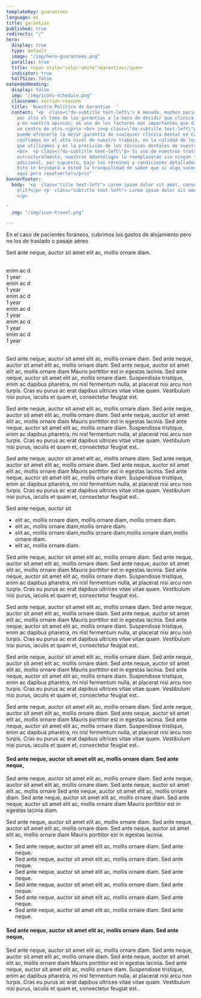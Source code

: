 ```yaml
---
templateKey: guarantees
language: es
title: garantias
published: true
redirects: "/"
hero:
  display: true
  type: default
  image: "/img/hero-guarantees.png"
  parallax: true
  title: <span style="color:white">Garantías</span>
  indicator: true
  halfSize: false
extendedHeading:
  display: false
  img: "/img/icons-schedule.png"
  classname: section-reasons
  title: 'Nuestra Política de Garantías  '
  content: "<p  class=\"dv-subtitle text-left\"> A menudo, muchos pacientes pasan
    por alto el tema de las garantías a la hora de decidir qué clínica dental elegir,
    y en nuestra opinión; es uno de los factores más importantes que diferencian a
    un centro de otro.</p>\n <br> \n<p class=\"dv-subtitle text-left\"p> DENTAL VIP
    puede ofrecerle la mejor garantía de cualquier clínica dental en Caracas porque
    confiamos en el alto nivel de nuestro trabajo, en la calidad de los materiales
    que utilizamos y en la precisión de los técnicos dentales de nuestro laboratorio.</p>
    <br>  <p class=\"dv-subtitle text-left\"p> Si uno de nuestros tratamientos falla
    estructuralmente, nuestros Odontólogos lo reemplazarán sin ningún tipo de costo
    adicional, por supuesto, bajo los términos y condiciones detallados a continuación.
    Esto le brindará a Usted la tranquilidad de saber que si algo sucede, ¡estaremos
    aquí para resolverlo!</p>\n"
bannerFooter:
  body: '<p  class="title text-left"> Lorem ipsum dolor sit amet, consectetur adipiscing
    elit?</p> <p  class="subtitle text-left"> Lorem ipsum dolor sit amet, <b>Nullam</b>
    </p>

'
  img: "/img/icon-travel.png"

---
```

<div class="green message">
En el caso de pacientes foráneos, cubrimos los gastos de alojamiento pero no los de traslado o pasaje aéreo
</div>
<p>
Sed ante neque, auctor sit amet elit ac, mollis ornare diam.
</p>
<br>
<div class="percentaje">
<div class="progress-bar">
<span class="progress-bar-fill" style="width: 80%;"></span>
</div>
<div class="title">enim ac d</div>
<div class="time">1 year</div>
</div>
<div class="percentaje">
<div class="progress-bar">
<span class="progress-bar-fill" style="width: 80%;"></span>
</div>
<div class="title">enim ac d</div>
<div class="time">1 year</div>
</div>
<div class="percentaje">
<div class="progress-bar">
<span class="progress-bar-fill" style="width: 80%;"></span>
</div>
<div class="title">enim ac d</div>
<div class="time">1 year</div>
</div>
<div class="percentaje">
<div class="progress-bar">
<span class="progress-bar-fill" style="width: 80%;"></span>
</div>
<div class="title">enim ac d</div>
<div class="time">1 year</div>
</div>
<div class="percentaje">
<div class="progress-bar">
<span class="progress-bar-fill" style="width: 80%;"></span>
</div>
<div class="title">enim ac d</div>
<div class="time">1 year</div>
</div>
<div class="percentaje">
<div class="progress-bar">
<span class="progress-bar-fill" style="width: 80%;"></span>
</div>
<div class="title">enim ac d</div>
<div class="time">1 year</div>
</div>
<br>
<p>
Sed ante neque, auctor sit amet elit ac, mollis ornare diam. Sed ante neque,
auctor sit amet elit ac, mollis ornare diam. Sed ante neque, auctor sit amet
elit ac, mollis ornare diam Mauris porttitor est in egestas lacinia. Sed ante neque, auctor sit amet elit ac, mollis ornare diam. Suspendisse tristique, enim ac dapibus pharetra, mi nisl fermentum nulla, at placerat nisi arcu non turpis. Cras eu purus ac erat dapibus ultrices vitae vitae quam. Vestibulum nisi purus, iaculis et quam et, consectetur feugiat est.
</p>
<p>
Sed ante neque, auctor sit amet elit ac, mollis ornare diam. Sed ante neque,
auctor sit amet elit ac, mollis ornare diam. Sed ante neque, auctor sit amet
elit ac, mollis ornare diam Mauris porttitor est in egestas lacinia. Sed ante neque, auctor sit amet elit ac, mollis ornare diam. Suspendisse tristique, enim ac dapibus pharetra, mi nisl fermentum nulla, at placerat nisi arcu non turpis. Cras eu purus ac erat dapibus ultrices vitae vitae quam. Vestibulum nisi purus, iaculis et quam et, consectetur feugiat est..
</p>
<p>
Sed ante neque, auctor sit amet elit ac, mollis ornare diam. Sed ante neque,
auctor sit amet elit ac, mollis ornare diam. Sed ante neque, auctor sit amet
elit ac, mollis ornare diam Mauris porttitor est in egestas lacinia. Sed ante neque, auctor sit amet elit ac, mollis ornare diam. Suspendisse tristique, enim ac dapibus pharetra, mi nisl fermentum nulla, at placerat nisi arcu non turpis. Cras eu purus ac erat dapibus ultrices vitae vitae quam. Vestibulum nisi purus, iaculis et quam et, consectetur feugiat est..
</p>
<div class="message red">
Sed ante neque, auctor sit
<ul>
<li>elit ac, mollis ornare diam, mollis ornare diam, mollis ornare diam.</li>
<li>elit ac, mollis ornare diam,mollis ornare diam.</li>
<li>elit ac, mollis ornare diam,mollis ornare diam,mollis ornare diam,mollis ornare diam.</li>
<li>elit ac, mollis ornare diam.</li>
</ul>
</div>
<p>
Sed ante neque, auctor sit amet elit ac, mollis ornare diam. Sed ante neque,
auctor sit amet elit ac, mollis ornare diam. Sed ante neque, auctor sit amet
elit ac, mollis ornare diam Mauris porttitor est in egestas lacinia. Sed ante neque, auctor sit amet elit ac, mollis ornare diam. Suspendisse tristique, enim ac dapibus pharetra, mi nisl fermentum nulla, at placerat nisi arcu non turpis. Cras eu purus ac erat dapibus ultrices vitae vitae quam. Vestibulum nisi purus, iaculis et quam et, consectetur feugiat est..
</p>
<p>
Sed ante neque, auctor sit amet elit ac, mollis ornare diam. Sed ante neque,
auctor sit amet elit ac, mollis ornare diam. Sed ante neque, auctor sit amet
elit ac, mollis ornare diam Mauris porttitor est in egestas lacinia. Sed ante neque, auctor sit amet elit ac, mollis ornare diam. Suspendisse tristique, enim ac dapibus pharetra, mi nisl fermentum nulla, at placerat nisi arcu non turpis. Cras eu purus ac erat dapibus ultrices vitae vitae quam. Vestibulum nisi purus, iaculis et quam et, consectetur feugiat est..
</p>
<p>
Sed ante neque, auctor sit amet elit ac, mollis ornare diam. Sed ante neque,
auctor sit amet elit ac, mollis ornare diam. Sed ante neque, auctor sit amet
elit ac, mollis ornare diam Mauris porttitor est in egestas lacinia. Sed ante neque, auctor sit amet elit ac, mollis ornare diam. Suspendisse tristique, enim ac dapibus pharetra, mi nisl fermentum nulla, at placerat nisi arcu non turpis. Cras eu purus ac erat dapibus ultrices vitae vitae quam. Vestibulum nisi purus, iaculis et quam et, consectetur feugiat est..
</p>
<p>
Sed ante neque, auctor sit amet elit ac, mollis ornare diam. Sed ante neque,
auctor sit amet elit ac, mollis ornare diam. Sed ante neque, auctor sit amet
elit ac, mollis ornare diam Mauris porttitor est in egestas lacinia. Sed ante neque, auctor sit amet elit ac, mollis ornare diam. Suspendisse tristique, enim ac dapibus pharetra, mi nisl fermentum nulla, at placerat nisi arcu non turpis. Cras eu purus ac erat dapibus ultrices vitae vitae quam. Vestibulum nisi purus, iaculis et quam et, consectetur feugiat est..
</p>
<h4>
Sed ante neque, auctor sit amet elit ac, mollis ornare diam. Sed ante neque,
</h4>
<p>
Sed ante neque, auctor sit amet elit ac, mollis ornare diam. Sed ante neque,
auctor sit amet elit ac, mollis ornare diam. Sed ante neque, auctor sit amet
elit ac, mollis ornare Sed ante neque, auctor sit amet elit ac, mollis ornare diam. Sed ante neque,
auctor sit amet elit ac, mollis ornare diam. Sed ante neque, auctor sit amet
elit ac, mollis ornare diam Mauris porttitor est in egestas lacinia diam.
</p>
<p>
Sed ante neque, auctor sit amet elit ac, mollis ornare diam. Sed ante neque,
auctor sit amet elit ac, mollis ornare diam. Sed ante neque, auctor sit amet
elit ac, mollis ornare diam Mauris porttitor est in egestas lacinia.
</p>
<ul class="check-list">
<li>
<i class="icon-check circle"></i> Sed ante neque, auctor sit amet elit ac,
mollis ornare diam. Sed ante neque.
</li>
<li>
<i class="icon-check circle"></i> Sed ante neque, auctor sit amet elit ac,
mollis ornare diam. Sed ante neque.
</li>
<li>
<i class="icon-check circle"></i> Sed ante neque, auctor sit amet elit ac,
mollis ornare diam. Sed ante neque.
</li>
<li>
<i class="icon-check circle"></i> Sed ante neque, auctor sit amet elit ac,
mollis ornare diam. Sed ante neque.
</li>
<li>
<i class="icon-check circle"></i> Sed ante neque, auctor sit amet elit ac,
mollis ornare diam. Sed ante neque.
</li>
<li>
<i class="icon-check circle"></i> Sed ante neque, auctor sit amet elit ac,
mollis ornare diam. Sed ante neque.
</li>
</ul>
<h4>
Sed ante neque, auctor sit amet elit ac, mollis ornare diam. Sed ante neque,
</h4>
<p>
Sed ante neque, auctor sit amet elit ac, mollis ornare diam. Sed ante neque,
auctor sit amet elit ac, mollis ornare diam. Sed ante neque, auctor sit amet
elit ac, mollis ornare diam Mauris porttitor est in egestas lacinia. Sed ante neque, auctor sit amet elit ac, mollis ornare diam. Suspendisse tristique, enim ac dapibus pharetra, mi nisl fermentum nulla, at placerat nisi arcu non turpis. Cras eu purus ac erat dapibus ultrices vitae vitae quam. Vestibulum nisi purus, iaculis et quam et, consectetur feugiat est..
</p>